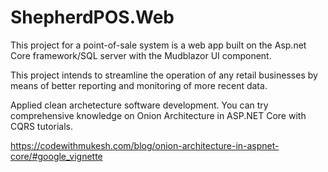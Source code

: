 # ShepherdPOS.Web
This project for a point-of-sale system is a web app built on the Asp.net Core framework/SQL server with the Mudblazor UI component.

This project intends to streamline the operation of any retail businesses by means of better reporting and monitoring of more recent data.

Applied clean archetecture software development. You can try comprehensive knowledge on Onion Architecture in ASP.NET Core with CQRS tutorials.

https://codewithmukesh.com/blog/onion-architecture-in-aspnet-core/#google_vignette
